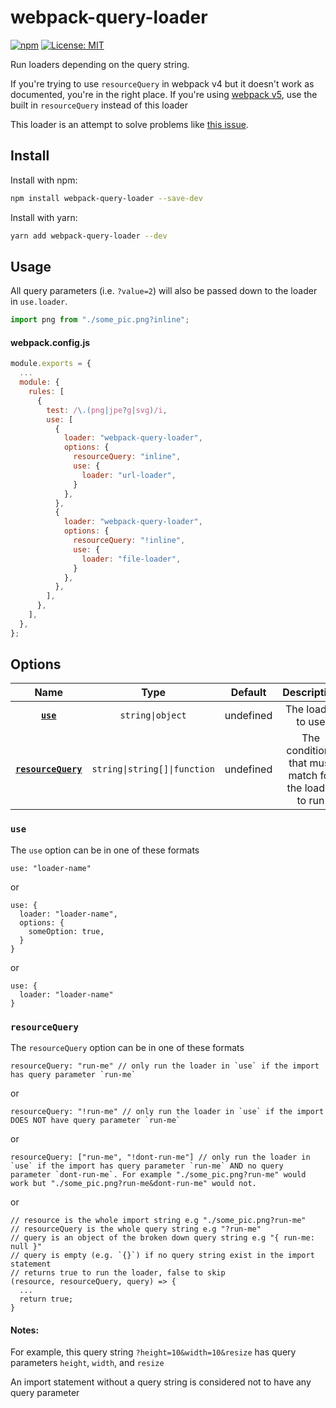 # webpack-query-loader

[![npm](https://img.shields.io/npm/v/webpack-query-loader?style=flat)](https://www.npmjs.com/package/webpack-query-loader) [![License: MIT](https://img.shields.io/badge/License-MIT-green.svg?style=flat)](https://opensource.org/licenses/MIT)

Run loaders depending on the query string.

If you're trying to use `resourceQuery` in webpack v4 but it doesn't work as documented, you're in the right place. If you're using [webpack v5](https://github.com/webpack/webpack/issues/10552), use the built in `resourceQuery` instead of this loader

This loader is an attempt to solve problems like [this issue](https://github.com/webpack/webpack/issues/3497).

## Install

Install with npm:

```bash
npm install webpack-query-loader --save-dev
```

Install with yarn:

```bash
yarn add webpack-query-loader --dev
```

## Usage

All query parameters (i.e. `?value=2`) will also be passed down to the loader in `use.loader`.

```javascript
import png from "./some_pic.png?inline";
```

#### webpack.config.js

```javascript
module.exports = {
  ...
  module: {
    rules: [
      {
        test: /\.(png|jpe?g|svg)/i,
        use: [
          {
            loader: "webpack-query-loader",
            options: {
              resourceQuery: "inline",
              use: {
                loader: "url-loader",
              }
            },
          },
          {
            loader: "webpack-query-loader",
            options: {
              resourceQuery: "!inline",
              use: {
                loader: "file-loader",
              }
            },
          },
        ],
      },
    ],
  },
};

```

## Options

|                 Name                  |             Type             |  Default  |                     Description                      |
| :-----------------------------------: | :--------------------------: | :-------: | :--------------------------------------------------: |
|           **[`use`](#use)**           |       `string\|object`       | undefined |                  The loader to use                   |
| **[`resourceQuery`](#resourcequery)** | `string\|string[]\|function` | undefined | The conditions that must match for the loader to run |

### `use`

The `use` option can be in one of these formats

```
use: "loader-name"
```

or

```
use: {
  loader: "loader-name",
  options: {
    someOption: true,
  }
}
```

or

```
use: {
  loader: "loader-name"
}
```

### `resourceQuery`

The `resourceQuery` option can be in one of these formats

```
resourceQuery: "run-me" // only run the loader in `use` if the import has query parameter `run-me`
```

or

```
resourceQuery: "!run-me" // only run the loader in `use` if the import DOES NOT have query parameter `run-me`
```

or

```
resourceQuery: ["run-me", "!dont-run-me"] // only run the loader in `use` if the import has query parameter `run-me` AND no query parameter `dont-run-me`. For example "./some_pic.png?run-me" would work but "./some_pic.png?run-me&dont-run-me" would not.
```

or

```
// resource is the whole import string e.g "./some_pic.png?run-me"
// resourceQuery is the whole query string e.g "?run-me"
// query is an object of the broken down query string e.g "{ run-me: null }"
// query is empty (e.g. `{}`) if no query string exist in the import statement
// returns true to run the loader, false to skip
(resource, resourceQuery, query) => {
  ...
  return true;
}
```

#### Notes:

For example, this query string `?height=10&width=10&resize` has query parameters `height`, `width`, and `resize`

An import statement without a query string is considered not to have any query parameter
